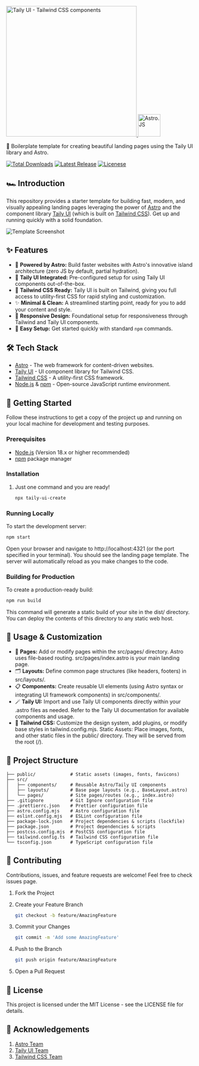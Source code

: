 <p>
    <a href="https://tailyui.by.nikdelv.in">
      <img alt="Taily UI - Tailwind CSS components" width="350" src="https://tailyui.by.nikdelv.in/assets/github/logo.png">
      <img alt="Astro.JS" width="60" src="https://astro.build/assets/press/astro-icon-light-gradient.svg">
    </a>
</p>
📇 Boilerplate template for creating beautiful landing pages using the Taily UI library and Astro.

<br>
<p>
    <a href="https://www.npmjs.com/package/taily-ui-create"><img src="https://img.shields.io/npm/dt/taily-ui-create.svg" alt="Total Downloads"></a>
    <a href="https://github.com/nikdelvin/taily-ui-create/releases"><img src="https://img.shields.io/npm/v/taily-ui-create.svg" alt="Latest Release"></a>
    <a href="https://tailyui.nikdelvin.dev/docs/getting-started/license"><img src="https://img.shields.io/badge/license-MIT-blue" alt="Licenese"></a>
</p>

## 🏎 Introduction

This repository provides a starter template for building fast, modern, and visually appealing landing pages leveraging the power of [Astro](https://astro.build/) and the component library [Taily UI](https://www.npmjs.com/package/taily-ui) (which is built on [Tailwind CSS](https://tailwindcss.com/)). Get up and running quickly with a solid foundation.

![Template Screenshot](https://tailyui.by.nikdelv.in/assets/github/portfolio.jpg)

## ✨ Features

* 🚀 **Powered by Astro:** Build faster websites with Astro's innovative island architecture (zero JS by default, partial hydration).
* 🎨 **Taily UI Integrated:** Pre-configured setup for using Taily UI components out-of-the-box.
* 💨 **Tailwind CSS Ready:** Taily UI is built on Tailwind, giving you full access to utility-first CSS for rapid styling and customization.
* ✨ **Minimal & Clean:** A streamlined starting point, ready for you to add your content and style.
* 📱 **Responsive Design:** Foundational setup for responsiveness through Tailwind and Taily UI components.
* 🔧 **Easy Setup:** Get started quickly with standard `npm` commands.

## 🛠️ Tech Stack

* [Astro](https://astro.build/) - The web framework for content-driven websites.
* [Taily UI](https://www.npmjs.com/package/taily-ui) - UI component library for Tailwind CSS.
* [Tailwind CSS](https://tailwindcss.com/) - A utility-first CSS framework.
* [Node.js](https://nodejs.org/) & [npm](https://www.npmjs.com/) - Open-source JavaScript runtime environment.

## 🚀 Getting Started

Follow these instructions to get a copy of the project up and running on your local machine for development and testing purposes.

### Prerequisites

* [Node.js](https://nodejs.org/) (Version 18.x or higher recommended)
* [npm](https://www.npmjs.com/) package manager

### Installation

1. Just one command and you are ready!

    ```bash
    npx taily-ui-create
    ```

### Running Locally

To start the development server:

```bash
npm start
```

Open your browser and navigate to http://localhost:4321 (or the port specified in your terminal). You should see the landing page template. The server will automatically reload as you make changes to the code.

### Building for Production

To create a production-ready build:

```bash
npm run build
```

This command will generate a static build of your site in the dist/ directory. You can deploy the contents of this directory to any static web host.

## 🔧 Usage & Customization

* 📄 **Pages:** Add or modify pages within the src/pages/ directory. Astro uses file-based routing. src/pages/index.astro is your main landing page.
* 🗂 **Layouts:** Define common page structures (like headers, footers) in src/layouts/.
* 📋 **Components:** Create reusable UI elements (using Astro syntax or integrating UI framework components) in src/components/.
* 🪄 **Taily UI:** Import and use Taily UI components directly within your .astro files as needed. Refer to the Taily UI documentation for available components and usage.
* 💎 **Tailwind CSS:** Customize the design system, add plugins, or modify base styles in tailwind.config.mjs.
Static Assets: Place images, fonts, and other static files in the public/ directory. They will be served from the root (/).

## 📁 Project Structure

```
├── public/             # Static assets (images, fonts, favicons)
├── src/
│   ├── components/     # Reusable Astro/Taily UI components
│   ├── layouts/        # Base page layouts (e.g., BaseLayout.astro)
│   └── pages/          # Site pages/routes (e.g., index.astro)
├── .gitignore          # Git Ignore configuration file
├── .prettierrc.json    # Prettier configuration file
├── astro.config.mjs    # Astro configuration file
├── eslint.config.mjs   # ESLint configuration file
├── package-lock.json   # Project dependencies & scripts (lockfile)
├── package.json        # Project dependencies & scripts
├── postcss.config.mjs  # PostCSS configuration file
├── tailwind.config.ts  # Tailwind CSS configuration file
└── tsconfig.json       # TypeScript configuration file
```

## 🤝 Contributing

Contributions, issues, and feature requests are welcome! Feel free to check issues page.   

1. Fork the Project

2. Create your Feature Branch

    ```bash
    git checkout -b feature/AmazingFeature
    ```
3. Commit your Changes

    ```bash
    git commit -m 'Add some AmazingFeature'
    ```
4. Push to the Branch 

    ```bash
    git push origin feature/AmazingFeature
    ```

5. Open a Pull Request

## 📜 License

This project is licensed under the MIT License - see the LICENSE file for details.

## 🙏 Acknowledgements

1. [Astro Team](https://astro.build/)
2. [Taily UI Team](https://www.npmjs.com/package/taily-ui)
3. [Tailwind CSS Team](https://tailwindcss.com/)